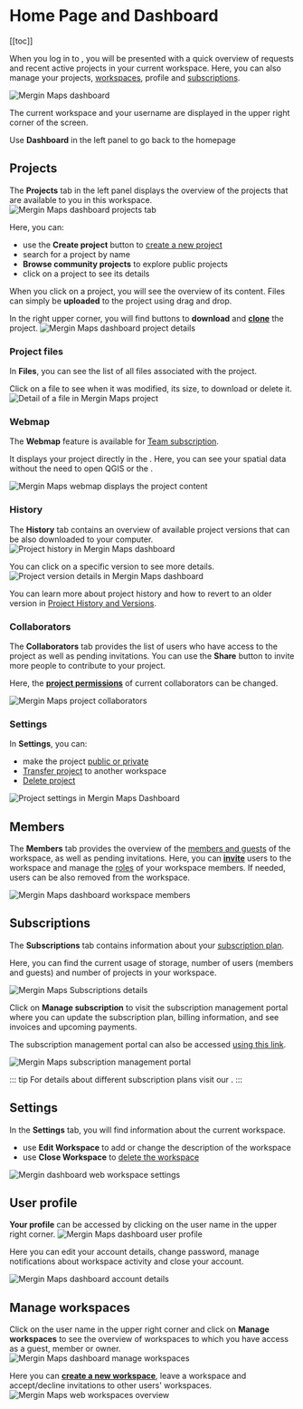 # Home Page and Dashboard
[[toc]]

When you log in to <DashboardLink />, you will be presented with a quick overview of requests and recent active projects in your current workspace. Here, you can also manage your projects, [workspaces](../workspaces/), profile and [subscriptions](../subscriptions/).

![Mergin Maps dashboard](./mergin-maps-dashboard.jpg "Mergin Maps dashboard")

The current workspace and your username are displayed in the upper right corner of the screen.

Use **Dashboard** in the left panel to go back to the homepage

## Projects
The **Projects** tab in the left panel displays the overview of the projects that are available to you in this workspace.
![Mergin Maps dashboard projects tab](./mergin-maps-dashboard-projects.jpg "Mergin Maps dashboard projects tab")

Here, you can:
- use the **Create project** button to [create a new project](../create-project/#create-a-project-through-merginmaps-com)
- search for a project by name
- **Browse community projects** to explore public projects
- click on a project to see its details

When you click on a project, you will see the overview of its content. Files can simply be **uploaded** to the project using drag and drop. 

In the right upper corner, you will find buttons to **download** and [**clone**](../create-project/#clone-an-existing-project-through-merginmaps-com) the project.
![Mergin Maps dashboard project details](./mergin-maps-project-details.jpg "Mergin Maps dashboard project details")

### Project files
In **Files**, you can see the list of all files associated with the project. 

Click on a file to see when it was modified, its size, to download or delete it.
![Detail of a file in Mergin Maps project](./mergin-maps-dashboard-file-detail.jpg "Detail of a file in Mergin Maps project")

### Webmap
The **Webmap** feature is available for [Team subscription](https://merginmaps.com/pricing). 

It displays your <MainPlatformName /> project directly in the <DashboardShortLink />. Here, you can see your spatial data without the need to open QGIS or the <MobileAppNameShort />.

![Mergin Maps webmap displays the project content](./mergin-maps-web-map.jpg "Mergin Maps webmap displays the project content")

### History
The **History** tab contains an overview of available project versions that can be also downloaded to your computer.
![Project history in Mergin Maps dashboard](./mergin-maps-dashboard-project-history.jpg "Project history in Mergin Maps dashboard")

You can click on a specific version to see more details.
![Project version details in Mergin Maps dashboard](./mergin-maps-dashboard-project-history-version.jpg "Project version details in Mergin Maps dashboard")

You can learn more about project history and how to revert to an older version in [Project History and Versions](../project-details/).

### Collaborators
The **Collaborators** tab provides the list of users who have access to the project as well as pending invitations. You can use the **Share** button to invite more people to contribute to your project. 

Here, the [**project permissions**](../permissions/#project-permissions) of current collaborators can be changed.

![Mergin Maps project collaborators](./mergin-maps-dashboard-project-collaborators.jpg "Mergin Maps project collaborators")

### Settings
In **Settings**, you can:
- make the project [public or private](../project-advanced/#make-your-project-public-private)
- [Transfer project](../project-advanced/#transfer-a-project) to another workspace
- [Delete project](../project-advanced/#delete-a-project) 

![Project settings in Mergin Maps Dashboard](./mergin-maps-dashboard-project-settings.jpg "Project settings in Mergin Maps Dashboard")


## Members
The **Members** tab provides the overview of the [members and guests](../permissions/#workspace-members-and-guests) of the workspace, as well as pending invitations. 
Here, you can [**invite**](../project-advanced/#add-users-to-a-workspace) users to the workspace and manage the [roles](../permissions/#workspace-member-roles) of your workspace members. If needed, users can be also removed from the workspace.

![Mergin Maps dashboard workspace members](./mergin-maps-dashboard-members.jpg "Mergin Maps dashboard workspace members")

## Subscriptions
The **Subscriptions** tab contains information about your [subscription plan](../subscriptions/).

Here, you can find the current usage of storage, number of users (members and guests) and number of projects in your workspace.

![Mergin Maps Subscriptions details](./mergin-maps-dashboard-subscriptions.jpg "Mergin Maps Subscriptions details")

Click on **Manage subscription** to visit the subscription management portal where you can update the subscription plan, billing information, and see invoices and upcoming payments. 

The subscription management portal can also be accessed [using this link](../subscriptions/#accessing-subscription-management-portal-directly-without-mergin-maps-account).

![Mergin Maps subscription management portal](../subscriptions/stripe-merginmaps-subcription.jpg "Mergin Maps subscription management portal")

::: tip
For details about different subscription plans visit our <MainDomainNameLink id="pricing" desc="pricing page"/>.
:::

## Settings
In the **Settings** tab, you will find information about the current workspace.
- use **Edit Workspace** to add or change the description of the workspace
- use **Close Workspace** to [delete the workspace](../workspaces/#how-to-delete-a-workspace)

![Mergin dashboard web workspace settings](./mergin-maps-dashboard-settings.jpg "Mergin Maps dashboard workspace settings")


## User profile
**Your profile** can be accessed by clicking on the user name in the upper right corner.
![Mergin Maps dashboard user profile](./mergin-maps-dashboard-profile.jpg "Mergin Maps dashboard user profile") 

Here you can edit your account details, change password, manage notifications about workspace activity and close your account.

![Mergin Maps dashboard account details](./mergin-maps-dashboard-profile-details.jpg "Mergin Maps dashboard account details")

## Manage workspaces
Click on the user name in the upper right corner and click on **Manage workspaces** to see the overview of workspaces to which you have access as a guest, member or owner. 
![Mergin Maps dashboard manage workspaces](./mergin-maps-dashboard-manage-workspaces.jpg "Mergin Maps dashboard manage workspaces")

Here you can [**create a new workspace**](../workspaces/#how-to-create-a-new-workspace), leave a workspace and accept/decline invitations to other users' workspaces.
![Mergin Maps web workspaces overview](./mergin-maps-dashboard-workspaces.jpg "Mergin Maps web workspaces overview")

